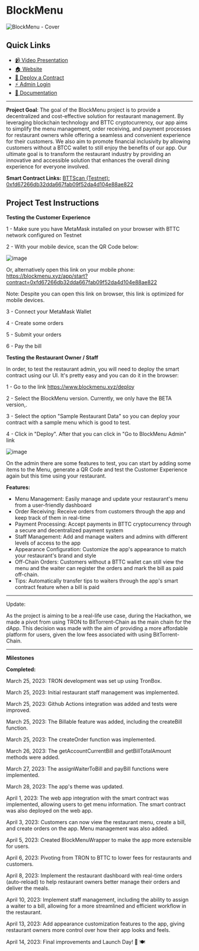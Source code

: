 # BlockMenu

![BlockMenu - Cover](https://user-images.githubusercontent.com/101031495/232161680-cddd0de4-a07b-4d3c-b542-3d8d0b9192e6.png)

## Quick Links
- [📹 Video Presentation](https://youtu.be/lPTJ8-wMcWA)
- [🏠 Website](https://www.blockmenu.xyz)
- [🚀 Deploy a Contract](https://www.blockmenu.xyz/deploy)
- [⚡️ Admin Login](https://www.blockmenu.xyz/admin/auth)
- [📖 Documentation](https://www.blockmenu.xyz)


-----

**Project Goal**:
The goal of the BlockMenu project is to provide a decentralized and cost-effective solution for restaurant management. By leveraging blockchain technology and BTTC cryptocurrency, our app aims to simplify the menu management, order receiving, and payment processes for restaurant owners while offering a seamless and convenient experience for their customers. We also aim to promote financial inclusivity by allowing customers without a BTCC wallet to still enjoy the benefits of our app. Our ultimate goal is to transform the restaurant industry by providing an innovative and accessible solution that enhances the overall dining experience for everyone involved.

**Smart Contract Links:**
[BTTScan (Testnet): 0xfd67266db32dda667fab09f52da4d104e88ae822](https://testnet.bttcscan.com/address/0xfd67266db32dda667fab09f52da4d104e88ae822) 

## Project Test Instructions

**Testing the Customer Experience**

1 - Make sure you have MetaMask installed on your browser with BTTC network configured on Testnet

2 - With your mobile device, scan the QR Code below:

![image](https://user-images.githubusercontent.com/101031495/232162801-e2d48e94-8d5d-4cab-ba3e-b31152def578.png)


Or, alternatively open this link on your mobile phone: https://blockmenu.xyz/app/start?contract=0xfd67266db32dda667fab09f52da4d104e88ae822

Note: Despite you can open this link on browser, this link is optimized for mobile devices.

3 - Connect your MetaMask Wallet

4 - Create some orders

5 - Submit your orders

6 - Pay the bill

**Testing the Restaurant Owner / Staff**

In order, to test the restaurant admin, you will need to deploy the smart contract using our UI. It's pretty easy and you can do it in the browser:

1 - Go to the link https://www.blockmenu.xyz/deploy

2 - Select the BlockMenu version. Currently, we only have the BETA version,.

3 - Select the option "Sample Restaurant Data" so you can deploy your contract with a sample menu which is good to test.

4 - Click in "Deploy". After that you can click in "Go to BlockMenu Admin" link

![image](https://user-images.githubusercontent.com/101031495/232162904-7928cb88-d038-4000-b199-c2aabc83d097.png)

On the admin there are some features to test, you can start by adding some items to the Menu, generate a QR Code and test the Customer Experience again but this time using your restaurant.


**Features:**
* Menu Management: Easily manage and update your restaurant's menu from a user-friendly dashboard
* Order Receiving: Receive orders from customers through the app and keep track of them in real-time
* Payment Processing: Accept payments in BTTC cryptocurrency through a secure and decentralized payment system
* Staff Management: Add and manage waiters and admins with different levels of access to the app
* Appearance Configuration: Customize the app's appearance to match your restaurant's brand and style
* Off-Chain Orders: Customers without a BTTC wallet can still view the menu and the waiter can register the orders and mark the bill as paid off-chain.
* Tips: Automatically transfer tips to waiters through the app's smart contract feature when a bill is paid

-----

Update:

As the project is aiming to be a real-life use case, during the Hackathon, we made a pivot from using TRON to BitTorrent-Chain as the main chain for the dApp. This decision was made with the aim of providing a more affordable platform for users, given the low fees associated with using BitTorrent-Chain.

------

**Milestones**

**Completed:**

March 25, 2023: TRON development was set up using TronBox.

March 25, 2023: Initial restaurant staff management was implemented.

March 25, 2023: Github Actions integration was added and tests were improved.

March 25, 2023: The Billable feature was added, including the createBill function.

March 25, 2023: The createOrder function was implemented.

March 26, 2023: The getAccountCurrentBill and getBillTotalAmount methods were added.

March 27, 2023: The assignWaiterToBill and payBill functions were implemented.

March 28, 2023: The app's theme was updated.

April 1, 2023: The web app integration with the smart contract was implemented, allowing users to get menu information. The smart contract was also deployed on the web app.

April 3, 2023: Customers can now view the restaurant menu, create a bill, and create orders on the app. Menu management was also added.

April 5, 2023: Created BlockMenuWrapper to make the app more extensible for users.

April 6, 2023: Pivoting from TRON to BTTC to lower fees for restaurants and customers.

April 8, 2023: Implement the restaurant dashboard with real-time orders (auto-reload) to help restaurant owners better manage their orders and deliver the meals.

April 10, 2023: Implement staff management, including the ability to assign a waiter to a bill, allowing for a more streamlined and efficient workflow in the restaurant.

April 13, 2023: Add appearance customization features to the app, giving restaurant owners more control over how their app looks and feels.

April 14, 2023: Final improvements and Launch Day! 🚀 🍽
